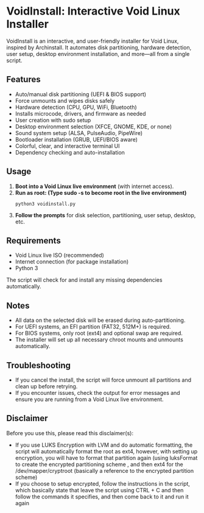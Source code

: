 # VoidInstall: Interactive Void Linux Installer

VoidInstall is an interactive, and user-friendly installer for Void Linux, inspired by Archinstall. It automates disk partitioning, hardware detection, user setup, desktop environment installation, and more—all from a single script.

## Features
- Auto/manual disk partitioning (UEFI & BIOS support)
- Force unmounts and wipes disks safely
- Hardware detection (CPU, GPU, WiFi, Bluetooth)
- Installs microcode, drivers, and firmware as needed
- User creation with sudo setup
- Desktop environment selection (XFCE, GNOME, KDE, or none)
- Sound system setup (ALSA, PulseAudio, PipeWire)
- Bootloader installation (GRUB, UEFI/BIOS aware)
- Colorful, clear, and interactive terminal UI
- Dependency checking and auto-installation

## Usage
1. **Boot into a Void Linux live environment** (with internet access).
2. **Run as root: (Type sudo -s to become root in the live environment)**
   ```
   python3 voidinstall.py
   ```
3. **Follow the prompts** for disk selection, partitioning, user setup, desktop, etc.

## Requirements
- Void Linux live ISO (recommended)
- Internet connection (for package installation)
- Python 3

The script will check for and install any missing dependencies automatically.

## Notes
- All data on the selected disk will be erased during auto-partitioning.
- For UEFI systems, an EFI partition (FAT32, 512M+) is required.
- For BIOS systems, only root (ext4) and optional swap are required.
- The installer will set up all necessary chroot mounts and unmounts automatically.

## Troubleshooting
- If you cancel the install, the script will force unmount all partitions and clean up before retrying.
- If you encounter issues, check the output for error messages and ensure you are running from a Void Linux live environment.

## Disclaimer
Before you use this, please read this disclaimer(s): 
- If you use LUKS Encryption with LVM and do automatic formatting, the script will automatically format the root as ext4, however, with setting up encryption, you will have to format that partition again (using luksFormat to create the encrypted partitioning scheme , and then ext4 for the /dev/mapper/cryptroot (basically a reference to the encrypted partition scheme)
- If you choose to setup encrypted, follow the instructions in the script, which basically state that leave the script using CTRL + C and then follow the commands it specifies, and then come back to it and run it again

